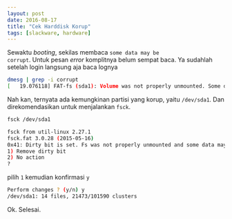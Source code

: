```yaml
---
layout: post
date: 2016-08-17
title: "Cek Harddisk Korup"
tags: [slackware, hardware]
---
```


Sewaktu _booting_, sekilas membaca <code>some data may be corrupt</code>. Untuk pesan _error_ komplitnya belum sempat baca. Ya sudahlah setelah login langsung aja baca lognya 

```bash
dmesg | grep -i corrupt
[   19.076118] FAT-fs (sda1): Volume was not properly unmounted. Some data may be corrupt. Please run fsck.
```

Nah kan, ternyata ada kemungkinan partisi yang korup, yaitu <code>/dev/sda1</code>. Dan direkomendasikan untuk menjalankan <code>fsck</code>.

```bash
fsck /dev/sda1

fsck from util-linux 2.27.1
fsck.fat 3.0.28 (2015-05-16)
0x41: Dirty bit is set. Fs was not properly unmounted and some data may be corrupt.
1) Remove dirty bit
2) No action
?
```

pilih <code>1</code> kemudian konfirmasi <code>y</code>

```bash
Perform changes ? (y/n) y
/dev/sda1: 14 files, 21473/101590 clusters
```

Ok. Selesai.
